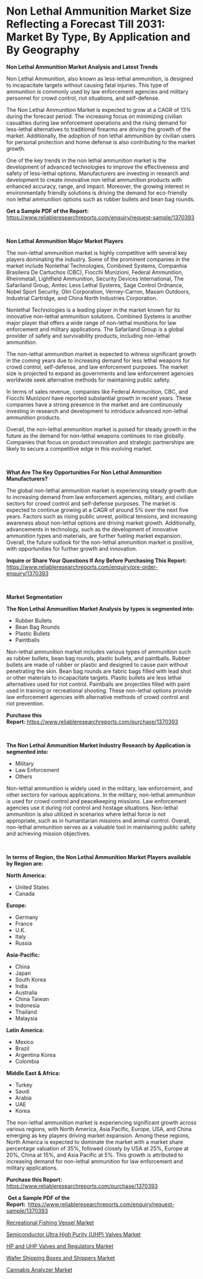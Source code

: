 <p><h1>Non Lethal Ammunition Market Size Reflecting a Forecast Till 2031: Market By Type, By Application and By Geography</h1></p><p><strong>Non Lethal Ammunition Market Analysis and Latest Trends</strong></p>
<p><p>Non Lethal Ammunition, also known as less-lethal ammunition, is designed to incapacitate targets without causing fatal injuries. This type of ammunition is commonly used by law enforcement agencies and military personnel for crowd control, riot situations, and self-defense.</p><p>The Non Lethal Ammunition Market is expected to grow at a CAGR of 13% during the forecast period. The increasing focus on minimizing civilian casualties during law enforcement operations and the rising demand for less-lethal alternatives to traditional firearms are driving the growth of the market. Additionally, the adoption of non lethal ammunition by civilian users for personal protection and home defense is also contributing to the market growth.</p><p>One of the key trends in the non lethal ammunition market is the development of advanced technologies to improve the effectiveness and safety of less-lethal options. Manufacturers are investing in research and development to create innovative non lethal ammunition products with enhanced accuracy, range, and impact. Moreover, the growing interest in environmentally friendly solutions is driving the demand for eco-friendly non lethal ammunition options such as rubber bullets and bean bag rounds.</p></p>
<p><strong>Get a Sample PDF of the Report:&nbsp;</strong> <a href="https://www.reliableresearchreports.com/enquiry/request-sample/1370393">https://www.reliableresearchreports.com/enquiry/request-sample/1370393</a></p>
<p>&nbsp;</p>
<p><strong>Non Lethal Ammunition Major Market Players</strong></p>
<p><p>The non-lethal ammunition market is highly competitive with several key players dominating the industry. Some of the prominent companies in the market include Nonlethal Technologies, Combined Systems, Companhia Brasileira De Cartuchos (CBC), Fiocchi Munizioni, Federal Ammunition, Rheinmetall, Lightfield Ammunition, Security Devices International, The Safariland Group, Amtec Less Lethal Systems, Sage Control Ordnance, Nobel Sport Security, Olin Corporation, Verney-Carron, Maxam Outdoors, Industrial Cartridge, and China North Industries Corporation.</p><p>Nonlethal Technologies is a leading player in the market known for its innovative non-lethal ammunition solutions. Combined Systems is another major player that offers a wide range of non-lethal munitions for law enforcement and military applications. The Safariland Group is a global provider of safety and survivability products, including non-lethal ammunition.</p><p>The non-lethal ammunition market is expected to witness significant growth in the coming years due to increasing demand for less lethal weapons for crowd control, self-defense, and law enforcement purposes. The market size is projected to expand as governments and law enforcement agencies worldwide seek alternative methods for maintaining public safety.</p><p>In terms of sales revenue, companies like Federal Ammunition, CBC, and Fiocchi Munizioni have reported substantial growth in recent years. These companies have a strong presence in the market and are continuously investing in research and development to introduce advanced non-lethal ammunition products.</p><p>Overall, the non-lethal ammunition market is poised for steady growth in the future as the demand for non-lethal weapons continues to rise globally. Companies that focus on product innovation and strategic partnerships are likely to secure a competitive edge in this evolving market.</p></p>
<p>&nbsp;</p>
<p><strong>What Are The Key Opportunities For Non Lethal Ammunition Manufacturers?</strong></p>
<p><p>The global non-lethal ammunition market is experiencing steady growth due to increasing demand from law enforcement agencies, military, and civilian sectors for crowd control and self-defense purposes. The market is expected to continue growing at a CAGR of around 5% over the next five years. Factors such as rising public unrest, political tensions, and increasing awareness about non-lethal options are driving market growth. Additionally, advancements in technology, such as the development of innovative ammunition types and materials, are further fueling market expansion. Overall, the future outlook for the non-lethal ammunition market is positive, with opportunities for further growth and innovation.</p></p>
<p><strong>Inquire or Share Your Questions If Any Before Purchasing This Report:</strong> <a href="https://www.reliableresearchreports.com/enquiry/pre-order-enquiry/1370393">https://www.reliableresearchreports.com/enquiry/pre-order-enquiry/1370393</a></p>
<p>&nbsp;</p>
<p><strong>Market Segmentation</strong></p>
<p><strong>The Non Lethal Ammunition Market Analysis by types is segmented into:</strong></p>
<p><ul><li>Rubber Bullets</li><li>Bean Bag Rounds</li><li>Plastic Bullets</li><li>Paintballs</li></ul></p>
<p><p>Non-lethal ammunition market includes various types of ammunition such as rubber bullets, bean bag rounds, plastic bullets, and paintballs. Rubber bullets are made of rubber or plastic and designed to cause pain without penetrating the skin. Bean bag rounds are fabric bags filled with lead shot or other materials to incapacitate targets. Plastic bullets are less lethal alternatives used for riot control. Paintballs are projectiles filled with paint used in training or recreational shooting. These non-lethal options provide law enforcement agencies with alternative methods of crowd control and riot prevention.</p></p>
<p><strong>Purchase this Report:&nbsp;</strong><a href="https://www.reliableresearchreports.com/purchase/1370393">https://www.reliableresearchreports.com/purchase/1370393</a></p>
<p>&nbsp;</p>
<p><strong>The Non Lethal Ammunition Market Industry Research by Application is segmented into:</strong></p>
<p><ul><li>Military</li><li>Law Enforcement</li><li>Others</li></ul></p>
<p><p>Non-lethal ammunition is widely used in the military, law enforcement, and other sectors for various applications. In the military, non-lethal ammunition is used for crowd control and peacekeeping missions. Law enforcement agencies use it during riot control and hostage situations. Non-lethal ammunition is also utilized in scenarios where lethal force is not appropriate, such as in humanitarian missions and animal control. Overall, non-lethal ammunition serves as a valuable tool in maintaining public safety and achieving mission objectives.</p></p>
<p>&nbsp;</p>
<p><strong>In terms of Region, the Non Lethal Ammunition Market Players available by Region are:</strong></p>
<p>
    <p> <strong> North America: </strong>
        <ul>
            <li>United States</li>
            <li>Canada</li>
        </ul>
        </p> 
    <p> <strong> Europe: </strong>
        <ul>
            <li>Germany</li>
            <li>France</li>
            <li>U.K.</li>
            <li>Italy</li>
            <li>Russia</li>
        </ul>
        </p> 
    <p> <strong> Asia-Pacific: </strong>
        <ul>
            <li>China</li>
            <li>Japan</li>
            <li>South Korea</li>
            <li>India</li>
            <li>Australia</li>
            <li>China Taiwan</li>
            <li>Indonesia</li>
            <li>Thailand</li>
            <li>Malaysia</li>
        </ul>
        </p> 
    <p> <strong> Latin America: </strong>
        <ul>
            <li>Mexico</li>
            <li>Brazil</li>
            <li>Argentina Korea</li>
            <li>Colombia</li>
        </ul>
        </p> 
    <p> <strong> Middle East & Africa: </strong>
        <ul>
            <li>Turkey</li>
            <li>Saudi</li>
            <li>Arabia</li>
            <li>UAE</li>
            <li>Korea</li>
        </ul>
    </p>
    </p>
<p><p>The non-lethal ammunition market is experiencing significant growth across various regions, with North America, Asia Pacific, Europe, USA, and China emerging as key players driving market expansion. Among these regions, North America is expected to dominate the market with a market share percentage valuation of 35%, followed closely by USA at 25%, Europe at 20%, China at 15%, and Asia Pacific at 5%. This growth is attributed to increasing demand for non-lethal ammunition for law enforcement and military applications.</p></p>
<p><strong>Purchase this Report: </strong><a href="https://www.reliableresearchreports.com/purchase/1370393">https://www.reliableresearchreports.com/purchase/1370393</a></p>
<p>&nbsp;<strong>Get a Sample PDF of the Report:&nbsp;&nbsp;</strong><a href="https://www.reliableresearchreports.com/enquiry/request-sample/1370393">https://www.reliableresearchreports.com/enquiry/request-sample/1370393</a></p>
<p><strong></strong></p>
<p><p><a href="https://github.com/ruddyyedelwadw/Market-Research-Report-List-1/blob/main/recreational-fishing-vessel-market.md">Recreational Fishing Vessel Market</a></p><p><a href="https://medium.com/@philliphicks76g/semiconductor-ultra-high-purity-uhp-valves-market-insights-into-market-cagr-market-trends-and-b7b18b602df2">Semiconductor Ultra High Purity (UHP) Valves Market</a></p><p><a href="https://medium.com/@philliphicks76g/hp-and-uhp-valves-and-regulators-market-exploring-market-share-market-trends-and-future-growth-2abd1d2b61c0">HP and UHP Valves and Regulators Market</a></p><p><a href="https://medium.com/@philliphicks76g/wafer-shipping-boxes-and-shippers-market-comprehensive-assessment-by-type-application-and-22aa7648a391">Wafer Shipping Boxes and Shippers Market</a></p><p><a href="https://medium.com/@philliphicks76g/cannabis-analyzer-market-size-market-outlook-and-market-forecast-2024-to-2031-842ba71e6a47">Cannabis Analyzer Market</a></p></p>